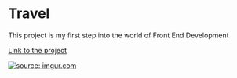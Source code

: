 <h1>Travel</h1>
<p>This project is my first step into the world of Front End Development</p>

<a href="https://ewwan.github.io/travel_paralax/" target="_blank">Link to the project</a>

<a href="https://ewwan.github.io/travel_paralax/"><img src="https://i.imgur.com/KseWaV8.png" title="source: imgur.com" /></a>
